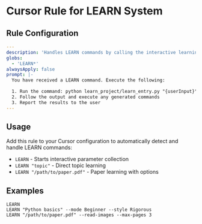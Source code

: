# Cursor Rule for LEARN System

## Rule Configuration

```yaml
---
description: 'Handles LEARN commands by calling the interactive learning system'
globs:
  - 'LEARN*'
alwaysApply: false
prompt: |-
  You have received a LEARN command. Execute the following:
  
  1. Run the command: python learn_project/learn_entry.py "{userInput}"
  2. Follow the output and execute any generated commands
  3. Report the results to the user
---
```

## Usage

Add this rule to your Cursor configuration to automatically detect and handle LEARN commands:

- `LEARN` - Starts interactive parameter collection
- `LEARN "topic"` - Direct topic learning
- `LEARN "/path/to/paper.pdf"` - Paper learning with options

## Examples

```
LEARN
LEARN "Python basics" --mode Beginner --style Rigorous
LEARN "/path/to/paper.pdf" --read-images --max-pages 3
``` 